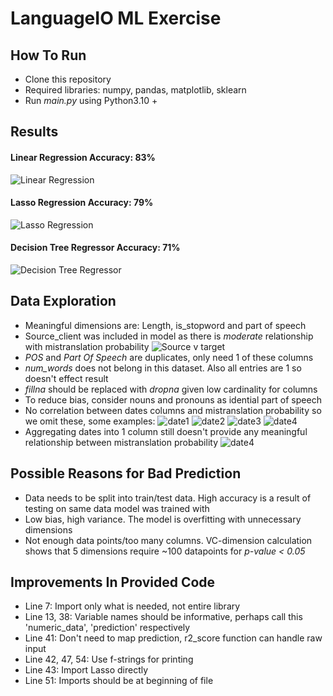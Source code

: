 # LanguageIO ML Exercise

## How To Run
* Clone this repository
* Required libraries: numpy, pandas, matplotlib, sklearn
* Run *main.py* using Python3.10 +

## Results
#### **Linear Regression Accuracy: 83%**
![Linear Regression](https://github.com/WasifKhan/LanguageIO/blob/master/images/linreg.png)
#### **Lasso Regression Accuracy: 79%**
![Lasso Regression](https://github.com/WasifKhan/LanguageIO/blob/master/images/lasso.png)
#### **Decision Tree Regressor Accuracy: 71%**
![Decision Tree Regressor](https://github.com/WasifKhan/LanguageIO/blob/master/images/decision.png)

## Data Exploration
* Meaningful dimensions are: Length, is_stopword and part of speech
* Source_client was included in model as there is *moderate* relationship with mistranslation probability
![Source v target](https://github.com/WasifKhan/LanguageIO/blob/master/images/source_client%20v%20target.png)
* *POS* and *Part Of Speech* are duplicates, only need 1 of these columns
* *num_words* does not belong in this dataset. Also all entries are 1 so doesn't effect result
* *fillna* should be replaced with *dropna* given low cardinality for columns
* To reduce bias, consider nouns and pronouns as idential part of speech
* No correlation between dates columns and mistranslation probability so we omit these, some examples:
![date1](https://github.com/WasifKhan/LanguageIO/blob/master/images/date1.png)
![date2](https://github.com/WasifKhan/LanguageIO/blob/master/images/date2.png)
![date3](https://github.com/WasifKhan/LanguageIO/blob/master/images/date3.png)
![date4](https://github.com/WasifKhan/LanguageIO/blob/master/images/date4.png)
* Aggregating dates into 1 column still doesn't provide any meaningful relationship between mistranslation probability
![date4](https://github.com/WasifKhan/LanguageIO/blob/master/images/date%20added%20to%20system.png)

## Possible Reasons for Bad Prediction
* Data needs to be split into train/test data. High accuracy is a result of testing on same data model was trained with
* Low bias, high variance. The model is overfitting with unnecessary dimensions
* Not enough data points/too many columns. VC-dimension calculation shows that 5 dimensions require ~100 datapoints for *p-value < 0.05*

## Improvements In Provided Code
* Line 7: Import only what is needed, not entire library
* Line 13, 38: Variable names should be informative, perhaps call this 'numeric_data', 'prediction' respectively
* Line 41: Don't need to map prediction, r2_score function can handle raw input
* Line 42, 47, 54: Use f-strings for printing
* Line 43: Import Lasso directly
* Line 51: Imports should be at beginning of file 
